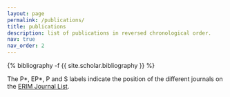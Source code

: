 ```yaml
---
layout: page
permalink: /publications/
title: publications
description: list of publications in reversed chronological order.
nav: true
nav_order: 2
---
```

<!-- _pages/publications.md -->
<div class="publications">

{% bibliography -f {{ site.scholar.bibliography }} %}

The P*, EP*, P and S labels indicate the position of the different journals on the <a href="https://www.erim.eur.nl/about-erim/erim-journals-list-ejl/" target="_blank">ERIM Journal List</a>. 

</div>
